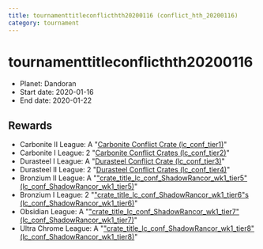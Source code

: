 ```yaml
---
title: tournamenttitleconflicthth20200116 (conflict_hth_20200116)
category: tournament
---
```

# tournamenttitleconflicthth20200116

  * Planet: Dandoran
  * Start date: 2020-01-16
  * End date: 2020-01-22

## Rewards

  * Carbonite II League: A "[Carbonite Conflict Crate (lc_conf_tier1)](lc_conf_tier1.html)"
  * Carbonite I League: 2 "[Carbonite Conflict Crates (lc_conf_tier2)](lc_conf_tier2.html)"
  * Durasteel I League: A "[Durasteel Conflict Crate (lc_conf_tier3)](lc_conf_tier3.html)"
  * Durasteel II League: 2 "[Durasteel Conflict Crates (lc_conf_tier4)](lc_conf_tier4.html)"
  * Bronzium II League: A "["crate_title_lc_conf_ShadowRancor_wk1_tier5" (lc_conf_ShadowRancor_wk1_tier5)](lc_conf_ShadowRancor_wk1_tier5.html)"
  * Bronzium I League: 2 "["crate_title_lc_conf_ShadowRancor_wk1_tier6"s (lc_conf_ShadowRancor_wk1_tier6)](lc_conf_ShadowRancor_wk1_tier6.html)"
  * Obsidian League: A "["crate_title_lc_conf_ShadowRancor_wk1_tier7" (lc_conf_ShadowRancor_wk1_tier7)](lc_conf_ShadowRancor_wk1_tier7.html)"
  * Ultra Chrome League: A "["crate_title_lc_conf_ShadowRancor_wk1_tier8" (lc_conf_ShadowRancor_wk1_tier8)](lc_conf_ShadowRancor_wk1_tier8.html)"

